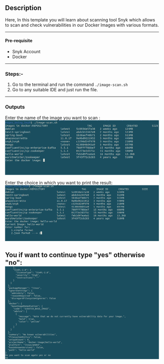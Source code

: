 ## Description

Here, In this template you will learn about scanning tool Snyk which allows to scan and check vulnerabilities in our Docker Images with various formats.

---

#### Pre-requisite

* Snyk Account
* Docker

---

### Steps:-
1. Go to the terminal and run the command `./image-scan.sh`
2. Go to any suitable IDE and just run the file. 


---

### Outputs
Enter the name of the image you want to scan :
![image-scan-1.png](assets/image-scan-1.png)

Enter the choice in which you want to print the result:
![image-scan-2.png](assets/image-scan-2.png)

You if want to continue type "yes" otherwise "no":
![image-scan-3.png](assets/image-scan-3.png)
---
